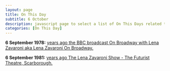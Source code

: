 ```yaml
---
layout: page
title: On This Day
subtitle: 6 October
description: javascript page to select a list of On This Days related to Lena Zavaroni.
categories: [On This Day]
---
```


**6 September 1978:**
[<span id="age1"></span> years ago the BBC broadcast On Broadway with Lena Zavaroni aka Lena Zavaroni On Broadway.](/bbc%20one/1978/09/06/on-broadway-with-lena-zavaroni.html)

**6 September 1981:**
[<span id="age2"></span> years ago The Lena Zavaroni Show - The Futurist Theatre, Scarborough.](/theatre/the%20lena%20zavaroni%20show/1981/09/06/the-lena-zavaroni-show.html)

<script>
var dob = '19780906';
var year = Number(dob.substr(0, 4));
var month = Number(dob.substr(4, 2)) - 1;
var day = Number(dob.substr(6, 2));
var today = new Date();
var age1 = today.getFullYear() - year;
if (today.getMonth() < month || (today.getMonth() == month && today.getDate() < day)) {
age1--;
}
document.getElementById("age1").innerHTML=age1;

var dob = '19810906';
var year = Number(dob.substr(0, 4));
var month = Number(dob.substr(4, 2)) - 1;
var day = Number(dob.substr(6, 2));
var today = new Date();
var age2 = today.getFullYear() - year;
if (today.getMonth() < month || (today.getMonth() == month && today.getDate() < day)) {
age2--;
}
document.getElementById("age2").innerHTML=age2;
</script>
